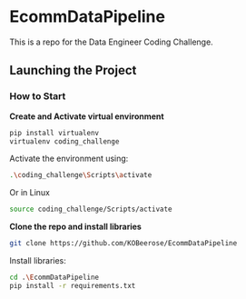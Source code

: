 # EcommDataPipeline

This is a repo for the Data Engineer Coding Challenge.

## Launching the Project

### How to Start

**Create and Activate virtual environment**
```bash
pip install virtualenv
virtualenv coding_challenge
```
Activate the environment using:
```bash
.\coding_challenge\Scripts\activate
```
Or in Linux
```bash
source coding_challenge/Scripts/activate
```

**Clone the repo and install libraries**
```bash
git clone https://github.com/KOBeerose/EcommDataPipeline
```
Install libraries:
```bash
cd .\EcommDataPipeline
pip install -r requirements.txt
```
